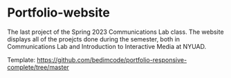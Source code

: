 # Portfolio-website

The last project of the Spring 2023 Communications Lab class. The website displays all of the proejcts done during the semester, both in Communications Lab and Introduction to Interactive Media at NYUAD. 

Template: https://github.com/bedimcode/portfolio-responsive-complete/tree/master
